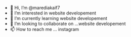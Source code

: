- 👋 Hi, I’m @marediakaif7
- 👀 I’m interested in website developement
- 🌱 I’m currently learning website developement
- 💞️ I’m looking to collaborate on ...website developement
- 📫 How to reach me ... instagram

<!---
marediakaif7/marediakaif7 is a ✨ special ✨ repository because its `README.md` (this file) appears on your GitHub profile.
You can click the Preview link to take a look at your changes.
--->

